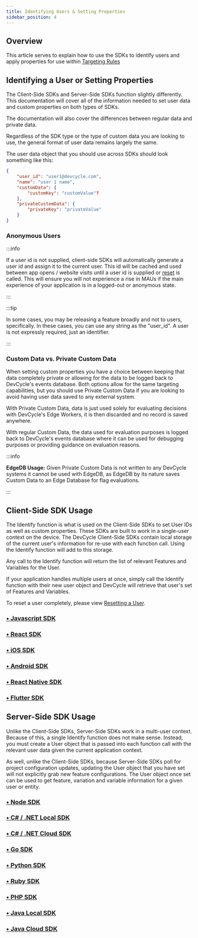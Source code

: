 ```yaml
---
title: Identifying Users & Setting Properties
sidebar_position: 4
---
```


## Overview

This article serves to explain how to use the SDKs to identify users and apply properties for use within [Targeting Rules](/home/feature-management/features-and-variables/targeting-users)

## Identifying a User or Setting Properties

The Client-Side SDKs and Server-Side SDKs function slightly differently. This documentation will cover all of the information needed to set user data and custom properties on both types of SDKs.

The documentation will also cover the differences between regular data and private data.

Regardless of the SDK type or the type of custom data you are looking to use, the general format of user data remains largely the same. 

The user data object that you should use across SDKs should look something like this:

```json
{
    "user_id": "user1@devcycle.com",
    "name": "user 1 name",
    "customData": {
        "customKey": "customValue"?
    },
    "privateCustomData": {
        "privateKey": "privateValue"
    }
}
```

### Anonymous Users

:::info

If a user id is not supplied, client-side SDKs will automatically generate a user id and assign it to the current user. This id will be cached and used between app opens / website visits until a user id is supplied or [reset](/sdk/features/reset) is called. This will ensure you will not experience a rise in MAUs if the main experience of your application is in a logged-out or anonymous state. 

:::

:::tip

In some cases, you may be releasing a feature broadly and not to users, specifically. In these cases, you can use any string as the "user_id". A user is not expressly required, just an identifier. 

:::

### Custom Data vs. Private Custom Data

When setting custom properties you have a choice between keeping that data completely private or allowing for the data to be logged back to DevCycle's events database. Both options allow for the same targeting capabilities, but you should use Private Custom Data if you are looking to avoid having user data saved to any external system.

With Private Custom Data, data is just used solely for evaluating decisions with DevCycle's Edge Workers, it is then discarded and no record is saved anywhere. 

With regular Custom Data, the data used for evaluation purposes is logged back to DevCycle's events database where it can be used for debugging purposes or providing guidance on evaluation reasons. 


:::info

**EdgeDB Usage:** Given Private Custom Data is not written to any DevCycle systems it cannot be used with EdgeDB, as EdgeDB by its nature saves Custom Data to an Edge Database for flag evaluations.

:::

## Client-Side SDK Usage

The Identify function is what is used on the Client-Side SDKs to set User IDs as well as custom properties. These SDKs are built to work in a single-user context on the device. The DevCycle Client-Side SDKs contain local storage of the current user's information for re-use with each function call. Using the Identify function will add to this storage.

Any call to the Identify function will return the list of relevant Features and Variables for the User. 

If your application handles multiple users at once, simply call the Identify function with their new user object and DevCycle will retrieve that user's set of Features and Variables.

To reset a user completely, please view [Resetting a User](/sdk/features/reset).

### [• Javascript SDK](/sdk/client-side-sdks/javascript/javascript-usage#identifying-user)

### [• React SDK](/sdk/client-side-sdks/react/react-usage#identifying-users)

### [• iOS SDK](/sdk/client-side-sdks/ios#identifying-user)

### [• Android SDK](/sdk/client-side-sdks/android#identifying-user)

### [• React Native SDK](/sdk/client-side-sdks/react-native/react-native-usage#identifying-users)

### [• Flutter SDK](/sdk/client-side-sdks/flutter#identifying-user)

## Server-Side SDK Usage

Unlike the Client-Side SDKs, Server-Side SDKs work in a multi-user context. Because of this, a single Identify function does not make sense. Instead, you must create a User object that is passed into each function call with the relevant user data given the current application context.

As well, unlike the Client-Side SDKs, because Server-Side SDKs poll for project configuration updates, updating the User object that you have set will not explicitly grab new feature configurations. The User object once set can be used to get feature, variation and variable information for a given user or entity.

### [• Node SDK](/sdk/server-side-sdks/node#user-object) 

### [• C# / .NET Local SDK](/sdk/server-side-sdks/dotnet-local#user-object) 

### [• C# / .NET Cloud SDK](/sdk/server-side-sdks/dotnet-cloud/dotnet-cloud-usage#user-object)

### [• Go SDK](/sdk/server-side-sdks/go#user-object)

### [• Python SDK](/sdk/server-side-sdks/python/python-gettingstarted#user-object)

### [• Ruby SDK](/sdk/server-side-sdks/ruby/ruby-usage#user-object)

### [• PHP SDK](/sdk/server-side-sdks/php/php-usage#user-object)

### [• Java Local SDK](/sdk/server-side-sdks/java-local#user-object)

### [• Java Cloud SDK](/sdk/server-side-sdks/java-cloud#user-object)




